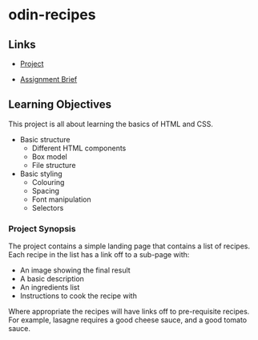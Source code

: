 # odin-recipes

## Links

- [Project](https://anevilpenguin.github.io/odin-recipes/)

- [Assignment Brief](https://www.theodinproject.com/paths/foundations/courses/foundations/lessons/recipes)

## Learning Objectives

This project is all about learning the basics of HTML and CSS.

- Basic structure
  - Different HTML components
  - Box model
  - File structure
- Basic styling
  - Colouring
  - Spacing
  - Font manipulation
  - Selectors

### Project Synopsis

The project contains a simple landing page that contains a list of recipes.  Each recipe in the list has a link off to a sub-page with:

- An image showing the final result
- A basic description
- An ingredients list
- Instructions to cook the recipe with

Where appropriate the recipes will have links off to pre-requisite recipes.  For example, lasagne requires a good cheese sauce, and a good tomato sauce.
